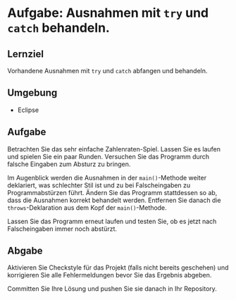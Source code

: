   # Aufgabe: Ausnahmen mit `try` und `catch` behandeln.

## Lernziel

Vorhandene Ausnahmen mit `try` und `catch` abfangen und behandeln.


## Umgebung

  * Eclipse


## Aufgabe

Betrachten Sie das sehr einfache Zahlenraten-Spiel. Lassen Sie es laufen und spielen Sie ein paar Runden. Versuchen Sie das Programm durch falsche Eingaben zum Absturz zu bringen.

Im Augenblick werden die Ausnahmen in der `main()`-Methode weiter deklariert, was schlechter Stil ist und zu bei Falscheingaben zu Programmabstürzen führt. Ändern Sie das Programm stattdessen so ab, dass die Ausnahmen korrekt behandelt werden. Entfernen Sie danach die `throws`-Deklaration aus dem Kopf der `main()`-Methode.

Lassen Sie das Programm erneut laufen und testen Sie, ob es jetzt nach Falscheingaben immer noch abstürzt.


## Abgabe

Aktivieren Sie Checkstyle für das Projekt (falls nicht bereits geschehen) und korrigieren Sie alle Fehlermeldungen bevor Sie das Ergebnis abgeben.

Committen Sie Ihre Lösung und pushen Sie sie danach in Ihr Repository.
